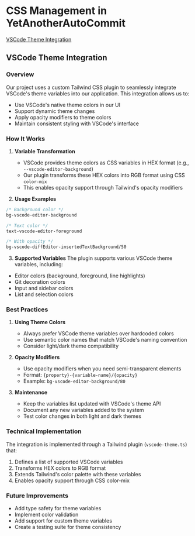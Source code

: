 # CSS Management in YetAnotherAutoCommit

<!-- toc -->

[VSCode Theme Integration](#vscode-theme-integration)

<!-- tocstop -->


## VSCode Theme Integration

### Overview
Our project uses a custom Tailwind CSS plugin to seamlessly integrate VSCode's theme variables into our application. This integration allows us to:
- Use VSCode's native theme colors in our UI
- Support dynamic theme changes
- Apply opacity modifiers to theme colors
- Maintain consistent styling with VSCode's interface

### How It Works

1. **Variable Transformation**
   - VSCode provides theme colors as CSS variables in HEX format (e.g., `--vscode-editor-background`)
   - Our plugin transforms these HEX colors into RGB format using CSS `color-mix`
   - This enables opacity support through Tailwind's opacity modifiers

2. **Usage Examples**
```css
/* Background color */
bg-vscode-editor-background

/* Text color */
text-vscode-editor-foreground

/* With opacity */
bg-vscode-diffEditor-insertedTextBackground/50
```

3. **Supported Variables**
The plugin supports various VSCode theme variables, including:
- Editor colors (background, foreground, line highlights)
- Git decoration colors
- Input and sidebar colors
- List and selection colors

### Best Practices

1. **Using Theme Colors**
   - Always prefer VSCode theme variables over hardcoded colors
   - Use semantic color names that match VSCode's naming convention
   - Consider light/dark theme compatibility

2. **Opacity Modifiers**
   - Use opacity modifiers when you need semi-transparent elements
   - Format: `{property}-{variable-name}/{opacity}`
   - Example: `bg-vscode-editor-background/80`

3. **Maintenance**
   - Keep the variables list updated with VSCode's theme API
   - Document any new variables added to the system
   - Test color changes in both light and dark themes

### Technical Implementation
The integration is implemented through a Tailwind plugin (`vscode-theme.ts`) that:
1. Defines a list of supported VSCode variables
2. Transforms HEX colors to RGB format
3. Extends Tailwind's color palette with these variables
4. Enables opacity support through CSS color-mix

### Future Improvements
- Add type safety for theme variables
- Implement color validation
- Add support for custom theme variables
- Create a testing suite for theme consistency
